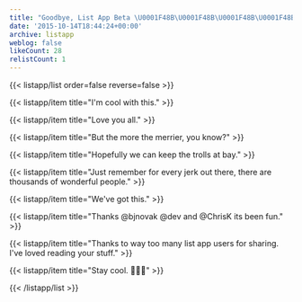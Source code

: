 ```yaml
---
title: "Goodbye, List App Beta \U0001F48B\U0001F48B\U0001F48B\U0001F48B"
date: '2015-10-14T18:44:24+00:00'
archive: listapp
weblog: false
likeCount: 28
relistCount: 1
---
```



{{< listapp/list order=false reverse=false >}}

   {{< listapp/item title="I'm cool with this." >}}

   {{< listapp/item title="Love you all." >}}

   {{< listapp/item title="But the more the merrier, you know?" >}}

   {{< listapp/item title="Hopefully we can keep the trolls at bay." >}}

   {{< listapp/item title="Just remember for every jerk out there, there are thousands of wonderful people." >}}

   {{< listapp/item title="We've got this." >}}

   {{< listapp/item title="Thanks @bjnovak @dev and @ChrisK its been fun." >}}

   {{< listapp/item title="Thanks to way too many list app users for sharing. I've loved reading your stuff." >}}

   {{< listapp/item title="Stay cool. 💅🏾😎" >}}

{{< /listapp/list >}}
